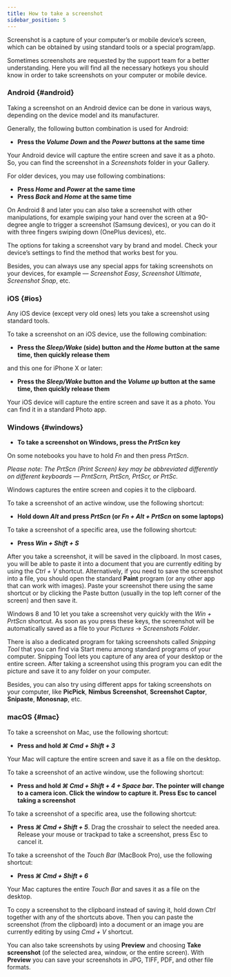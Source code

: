 ```yaml
---
title: How to take a screenshot
sidebar_position: 5
---
```


Screenshot is a capture of your computer’s or mobile device’s screen, which can be obtained by using standard tools or a special program/app.

Sometimes screenshots are requested by the support team for a better understanding. Here you will find all the necessary hotkeys you should know in order to take screenshots on your computer or mobile device.

### Android {#android}

Taking a screenshot on an Android device can be done in various ways, depending on the device model and its manufacturer.

Generally, the following button combination is used for Android:

- **Press the *Volume Down* and the *Power* buttons at the same time**

Your Android device will capture the entire screen and save it as a photo. So, you can find the screenshot in a *Screenshots* folder in your Gallery.

For older devices, you may use following combinations:

- **Press *Home* and *Power* at the same time**
- **Press *Back* and *Home* at the same time**

On Android 8 and later you can also take a screenshot with other manipulations, for example swiping your hand over the screen at a 90-degree angle to trigger a screenshot (Samsung devices), or you can do it with three fingers swiping down (OnePlus devices), etc.

The options for taking a screenshot vary by brand and model. Check your device’s settings to find the method that works best for you.

Besides, you can always use any special apps for taking screenshots on your devices, for example — *Screenshot Easy*, *Screenshot Ultimate*, *Screenshot Snap*, etc.

### iOS {#ios}

Any iOS device (except very old ones) lets you take a screenshot using standard tools.

To take a screenshot on an iOS device, use the following combination:

- **Press the *Sleep/Wake* (side) button and the *Home* button at the same time, then quickly release them**

and this one for iPhone X or later:

- **Press the *Sleep/Wake* button and the *Volume up* button at the same time, then quickly release them**

Your iOS device will capture the entire screen and save it as a photo. You can find it in a standard Photo app.

### Windows {#windows}

- **To take a screenshot on Windows, press the *PrtScn* key**

On some notebooks you have to hold *Fn* and then press *PrtScn*.

*Please note: The PrtScn (Print Screen) key may be abbreviated differently on different keyboards — PrntScrn, PrtScn, PrtScr, or PrtSc.*

Windows captures the entire screen and copies it to the clipboard.

To take a screenshot of an active window, use the following shortcut:

- **Hold down *Alt* and press *PrtScn* (or *Fn + Alt + PrtScn* on some laptops)**

To take a screenshot of a specific area, use the following shortcut:

- **Press *Win + Shift + S***

After you take a screenshot, it will be saved in the clipboard. In most cases, you will be able to paste it into a document that you are currently editing by using the *Ctrl + V* shortcut. Alternatively, if you need to save the screenshot into a file, you should open the standard **Paint** program (or any other app that can work with images). Paste your screenshot there using the same shortcut or by clicking the Paste button (usually in the top left corner of the screen) and then save it.

Windows 8 and 10 let you take a screenshot very quickly with the *Win + PrtScn* shortcut. As soon as you press these keys, the screenshot will be automatically saved as a file to your *Pictures* → *Screenshots Folder*.

There is also a dedicated program for taking screenshots called *Snipping Tool* that you can find via Start menu among standard programs of your computer. Snipping Tool lets you capture of any area of your desktop or the entire screen. After taking a screenshot using this program you can edit the picture and save it to any folder on your computer.

Besides, you can also try using different apps for taking screenshots on your computer, like **PicPick**, **Nimbus Screenshot**, **Screenshot Captor**, **Snipaste**, **Monosnap**, etc.

### macOS {#mac}

To take a screenshot on Mac, use the following shortcut:

- **Press and hold *⌘ Cmd + Shift + 3***

Your Mac will capture the entire screen and save it as a file on the desktop.

To take a screenshot of an active window, use the following shortcut:

- **Press and hold *⌘ Cmd + Shift + 4 + Space bar*. The pointer will change to a camera icon. Click the window to capture it. Press Esc to cancel taking a screenshot**

To take a screenshot of a specific area, use the following shortcut:

- **Press *⌘ Cmd + Shift + 5***. Drag the crosshair to select the needed area. Release your mouse or trackpad to take a screenshot, press Esc to cancel it.

To take a screenshot of the *Touch Bar* (MacBook Pro), use the following shortcut:

- **Press *⌘ Cmd + Shift + 6***

Your Mac captures the entire *Touch Bar* and saves it as a file on the desktop.

To copy a screenshot to the clipboard instead of saving it, hold down *Ctrl* together with any of the shortcuts above. Then you can paste the screenshot (from the clipboard) into a document or an image you are currently editing by using *Cmd + V* shortcut.

You can also take screenshots by using **Preview** and choosing **Take screenshot** (of the selected area, window, or the entire screen). With **Preview** you can save your screenshots in JPG, TIFF, PDF, and other file formats.
